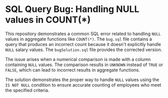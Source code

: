 # SQL Query Bug: Handling NULL values in COUNT(*) 
This repository demonstrates a common SQL error related to handling `NULL` values in aggregate functions like `COUNT(*)`. The `bug.sql` file contains a query that produces an incorrect count because it doesn't explicitly handle `NULL` salary values.  The `bugSolution.sql` file provides the corrected version.

The issue arises when a numerical comparison is made with a column containing `NULL` values. The comparison results in `UNKNOWN` instead of `TRUE` or `FALSE`, which can lead to incorrect results in aggregate functions.

The solution demonstrates the proper way to handle `NULL` values using the `IS NOT NULL` condition to ensure accurate counting of employees who meet the specified criteria.